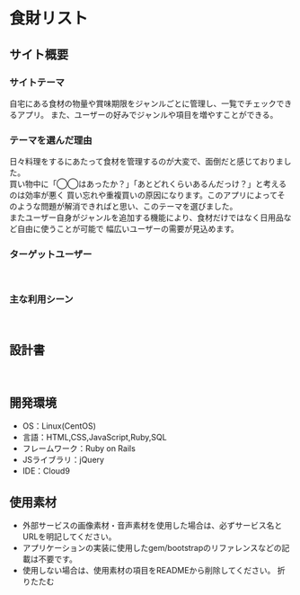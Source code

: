 # 食財リスト

## サイト概要
### サイトテーマ
<!--何を『目的』とし、どのような『分類』なのかを簡潔に書く-->
自宅にある食材の物量や賞味期限をジャンルごとに管理し、一覧でチェックできるアプリ。
また、ユーザーの好みでジャンルや項目を増やすことができる。
​
### テーマを選んだ理由
<!--なぜこのようなテーマにしたかを説明する-->
日々料理をするにあたって食材を管理するのが大変で、面倒だと感じておりました。<br>
買い物中に「◯◯はあったか？」「あとどれくらいあるんだっけ？」と考えるのは効率が悪く
買い忘れや重複買いの原因になります。このアプリによってそのような問題が解消できればと思い、このテーマを選びました。<br>
またユーザー自身がジャンルを追加する機能により、食材だけではなく日用品など自由に使うことが可能で
幅広いユーザーの需要が見込めます。
### ターゲットユーザー
<!--誰に使ってもらうかを具体的に記載する-->
​
### 主な利用シーン
<!--どのような時に使うのかの状況を記載すること-->
​
## 設計書
<!--テーマを設定・提出する時点では不要です-->
​
## 開発環境
- OS：Linux(CentOS)
- 言語：HTML,CSS,JavaScript,Ruby,SQL
- フレームワーク：Ruby on Rails
- JSライブラリ：jQuery
- IDE：Cloud9
​
## 使用素材
- 外部サービスの画像素材・音声素材を使用した場合は、必ずサービス名とURLを明記してください。
- アプリケーションの実装に使用したgem/bootstrapのリファレンスなどの記載は不要です。
- 使用しない場合は、使用素材の項目をREADMEから削除してください。
折りたたむ
